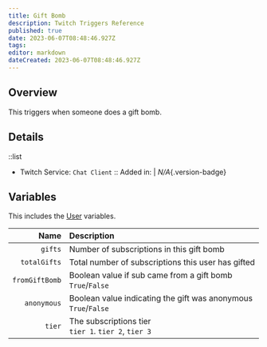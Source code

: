```yaml
---
title: Gift Bomb
description: Twitch Triggers Reference
published: true
date: 2023-06-07T08:48:46.927Z
tags: 
editor: markdown
dateCreated: 2023-06-07T08:48:46.927Z
---
```


## Overview
This triggers when someone does a gift bomb.

## Details
::list
- Twitch Service: `Chat Client`
::
Added in: | *N/A*{.version-badge}

## Variables
This includes the [User](/Variables/User-Variables) variables.

Name | Description
----:|:------------
`gifts` | Number of subscriptions in this gift bomb
`totalGifts` | Total number of subscriptions this user has gifted
`fromGiftBomb` | Boolean value if sub came from a gift bomb <br>  `True`/`False` 
`anonymous` | Boolean value indicating the gift was anonymous <br> `True`/`False` 
`tier` | The subscriptions tier <br> `tier 1`. `tier 2`, `tier 3`